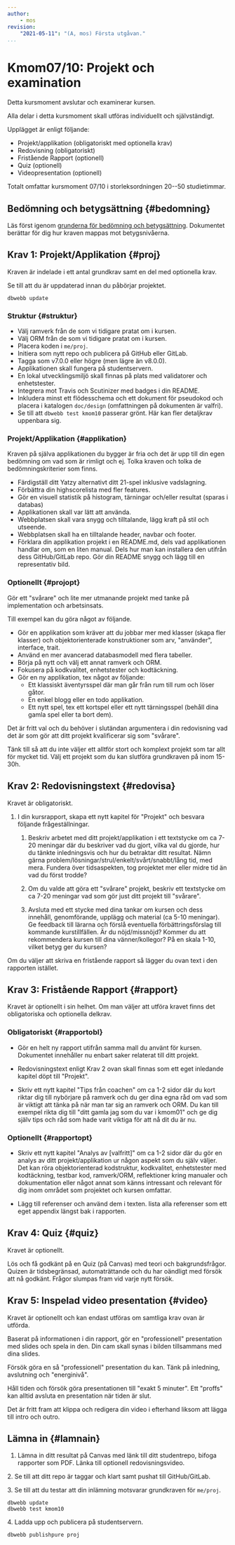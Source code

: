 ```yaml
---
author:
    - mos
revision:
    "2021-05-11": "(A, mos) Första utgåvan."
...
```

Kmom07/10: Projekt och examination
==================================

Detta kursmoment avslutar och examinerar kursen.

Alla delar i detta kursmoment skall utföras individuellt och självständigt.

Upplägget är enligt följande:

* Projekt/applikation (obligatoriskt med optionella krav)
* Redovisning (obligatoriskt)
* Fristående Rapport (optionell)
* Quiz (optionell)
* Videopresentation (optionell)


Totalt omfattar kursmoment 07/10 i storleksordningen 20--50 studietimmar.

<!--more-->



Bedömning och betygsättning {#bedomning}
--------------------------------------------------------------------

Läs först igenom [grunderna för bedömning och betygsättning](kurser/faq/bedomning-och-betygsattning-projekt-quiz-rapport-video). Dokumentet berättar för dig hur kraven mappas mot betygsnivåerna.



Krav 1: Projekt/Applikation {#proj}
--------------------------------------------------------------------

Kraven är indelade i ett antal grundkrav samt en del med optionella krav.

Se till att du är uppdaterad innan du påbörjar projektet.

```
dbwebb update
```



### Struktur {#struktur}

* Välj ramverk från de som vi tidigare pratat om i kursen.
* Välj ORM från de som vi tidigare pratat om i kursen.
* Placera koden i `me/proj`.
* Initiera som nytt repo och publicera på GitHub eller GitLab.
* Tagga som v7.0.0 eller högre (men lägre än v8.0.0).
* Applikationen skall fungera på studentservern.
* En lokal utvecklingsmiljö skall finnas på plats med validatorer och enhetstester.
* Integrera mot Travis och Scutinizer med badges i din README.
* Inkludera minst ett flödesschema och ett dokument för pseudokod och placera i katalogen `doc/design` (omfattningen på dokumenten är valfri).
* Se till att `dbwebb test kmom10` passerar grönt. Här kan fler detaljkrav uppenbara sig.



### Projekt/Applikation {#applikation}

Kraven på själva applikationen du bygger är fria och det är upp till din egen bedömning om vad som är rimligt och ej. Tolka kraven och tolka de bedömningskriterier som finns.

* Färdigställ ditt Yatzy alternativt ditt 21-spel inklusive vadslagning.
* Förbättra din highscorelista med fler features.
* Gör en visuell statistik på histogram, tärningar och/eller resultat (sparas i databas)
* Applikationen skall var lätt att använda.
* Webbplatsen skall vara snygg och tilltalande, lägg kraft på stil och utseende.
* Webbplatsen skall ha en tilltalande header, navbar och footer.
* Förklara din applikation projekt i en README.md, dels vad applikationen handlar om, som en liten manual. Dels hur man kan installera den utifrån dess GitHub/GitLab repo. Gör din README snygg och lägg till en representativ bild.



### Optionellt {#projopt}

Gör ett "svårare" och lite mer utmanande projekt med tanke på implementation och arbetsinsats.

Till exempel kan du göra något av följande.

* Gör en applikation som kräver att du jobbar mer med klasser (skapa fler klasser) och objektorienterade konstruktioner som arv, "använder", interface, trait.
* Använd en mer avancerad databasmodell med flera tabeller.
* Börja på nytt och välj ett annat ramverk och ORM.
* Fokusera på kodkvalitet, enhetstester och kodtäckning.
* Gör en ny applikation, tex något av följande:
    * Ett klassiskt äventyrsspel där man går från rum till rum och löser gåtor.
    * En enkel blogg eller en todo applikation.
    * Ett nytt spel, tex ett kortspel eller ett nytt tärningsspel (behåll dina gamla spel eller ta bort dem).

Det är fritt val och du behöver i slutändan argumentera i din redovisning vad det är som gör att ditt projekt kvalificerar sig som "svårare".

Tänk till så att du inte väljer ett alltför stort och komplext projekt som tar allt för mycket tid. Välj ett projekt som du kan slutföra grundkraven på inom 15-30h.



Krav 2: Redovisningstext {#redovisa}
--------------------------------------------------------------------

Kravet är obligatoriskt.

1. I din kursrapport, skapa ett nytt kapitel för "Projekt" och besvara följande frågeställningar.

    1. Beskriv arbetet med ditt projekt/applikation i ett textstycke om ca 7-20 meningar där du beskriver vad du gjort, vilka val du gjorde, hur du tänkte inledningsvis och hur du betraktar ditt resultat. Nämn gärna problem/lösningar/strul/enkelt/svårt/snabbt/lång tid, med mera. Fundera över tidsaspekten, tog projektet mer eller midre tid än vad du först trodde?

    1. Om du valde att göra ett "svårare" projekt, beskriv ett textstycke om ca 7-20 meningar vad som gör just ditt projekt till "svårare".

    1. Avsluta med ett stycke med dina tankar om kursen och dess innehåll, genomförande, upplägg och material (ca 5-10 meningar). Ge feedback till lärarna och förslå eventuella förbättringsförslag till kommande kurstillfällen. Är du nöjd/missnöjd? Kommer du att rekommendera kursen till dina vänner/kollegor? På en skala 1-10, vilket betyg ger du kursen?

Om du väljer att skriva en fristående rapport så lägger du ovan text i den rapporten istället.



Krav 3: Fristående Rapport {#rapport}
--------------------------------------------------------------------

Kravet är optionellt i sin helhet. Om man väljer att utföra kravet finns det obligatoriska och optionella delkrav.



### Obligatoriskt {#rapportobl}

* Gör en helt ny rapport utifrån samma mall du använt för kursen. Dokumentet innehåller nu enbart saker relaterat till ditt projekt.

* Redovisningstext enligt Krav 2 ovan skall finnas som ett eget inledande kapitel döpt till "Projekt".

* Skriv ett nytt kapitel "Tips från coachen" om ca 1-2 sidor där du kort riktar dig till nybörjare på ramverk och du ger dina egna råd om vad som är viktigt att tänka på när man tar sig an ramverk och ORM. Du kan till exempel rikta dig till "ditt gamla jag som du var i kmom01" och ge dig själv tips och råd som hade varit viktiga för att nå dit du är nu.



### Optionellt {#rapportopt}

* Skriv ett nytt kapitel "Analys av [valfritt]" om ca 1-2 sidor där du gör en analys av ditt projekt/applikation ur någon aspekt som du själv väljer. Det kan röra objektorienterad kodstruktur, kodkvalitet, enhetstester med kodtäckning, testbar kod, ramverk/ORM, reflektioner kring manualer och dokumentation eller något annat som känns intressant och relevant för dig inom området som projektet och kursen omfattar.

* Lägg till referenser och använd dem i texten. lista alla referenser som ett eget appendix längst bak i rapporten.



Krav 4: Quiz {#quiz}
--------------------------------------------------------------------

Kravet är optionellt.

Lös och få godkänt på en Quiz (på Canvas) med teori och bakgrundsfrågor. Quizen är tidsbegränsad, automaträttande och du har oändligt med försök att nå godkänt. Frågor slumpas fram vid varje nytt försök.



Krav 5: Inspelad video presentation {#video}
--------------------------------------------------------------------

Kravet är optionellt och kan endast utföras om samtliga krav ovan är utförda.

Baserat på informationen i din rapport, gör en "professionell" presentation med slides och spela in den. Din cam skall synas i bilden tillsammans med dina slides.

Försök göra en så "professionell" presentation du kan. Tänk på inledning,  avslutning och "energinivå".

Håll tiden och försök göra presentationen till "exakt 5 minuter". Ett "proffs" kan alltid avsluta en presentation när tiden är slut.

Det är fritt fram att klippa och redigera din video i efterhand liksom att lägga till intro och outro.



Lämna in {#lamnain}
--------------------------------------------------------------------

1. Lämna in ditt resultat på Canvas med länk till ditt studentrepo, bifoga rapporter som PDF. Länka till optionell redovisningsvideo.

2\. Se till att ditt repo är taggar och klart samt pushat till GitHub/GitLab.

3\. Se till att du testar att din inlämning motsvarar grundkraven för `me/proj`.

```text
dbwebb update
dbwebb test kmom10
```

4\. Ladda upp och publicera på studentservern.

```text
dbwebb publishpure proj
```
